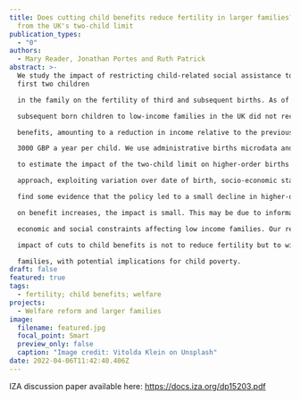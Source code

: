 ```yaml
---
title: Does cutting child benefits reduce fertility in larger families? Evidence
  from the UK's two-child limit
publication_types:
  - "0"
authors:
  - Mary Reader, Jonathan Portes and Ruth Patrick
abstract: >-
  We study the impact of restricting child-related social assistance to the
  first two children

  in the family on the fertility of third and subsequent births. As of April 2017, all third and

  subsequent born children to low-income families in the UK did not receive means-tested child

  benefits, amounting to a reduction in income relative to the previous system of approximately

  3000 GBP a year per child. We use administrative births microdata and household survey data

  to estimate the impact of the two-child limit on higher-order births with a triple differences

  approach, exploiting variation over date of birth, socio-economic status, and birth order. We

  find some evidence that the policy led to a small decline in higher-order fertility among low-income families. However, compared to earlier research in the UK and elsewhere, largely based

  on benefit increases, the impact is small. This may be due to informational barriers or to other

  economic and social constraints affecting low income families. Our results imply that the main

  impact of cuts to child benefits is not to reduce fertility but to withdraw income from low-income

  families, with potential implications for child poverty.
draft: false
featured: true
tags:
  - fertility; child benefits; welfare 
projects:
  - Welfare reform and larger families
image:
  filename: featured.jpg
  focal_point: Smart
  preview_only: false
  caption: "Image credit: Vitolda Klein on Unsplash"
date: 2022-04-06T11:42:40.406Z
---
```


IZA discussion paper available here: https://docs.iza.org/dp15203.pdf
